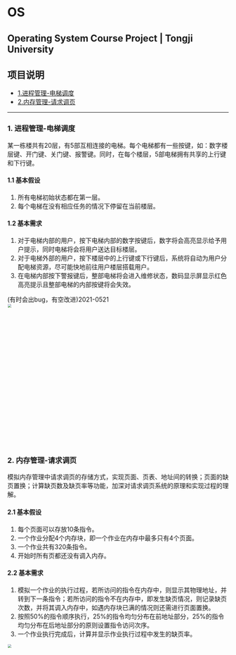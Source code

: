 # OS
Operating System Course Project | Tongji University
---
## 项目说明
- [1.进程管理-电梯调度](#1进程管理-电梯调度)
- [2.内存管理-请求调页](#2内存管理-请求调页)
---
### 1. 进程管理-电梯调度
某一栋楼共有20层，有5部互相连接的电梯。每个电梯都有一些按键，如：数字楼层键、开门键、关门键、报警键。同时，在每个楼层，5部电梯拥有共享的上行键和下行键。

#### 1.1 基本假设

1. 所有电梯初始状态都在第一层。
2. 每个电梯在没有相应任务的情况下停留在当前楼层。

#### 1.2 基本需求

1. 对于电梯内部的用户，按下电梯内部的数字按键后，数字将会高亮显示给予用户提示，同时电梯将会将用户送达目标楼层。
2. 对于电梯外部的用户，按下楼层中的上行键或下行键后，系统将自动为用户分配电梯资源，尽可能快地前往用户楼层搭载用户。
3. 在电梯内部按下警报键后，整部电梯将会进入维修状态，数码显示屏显示红色高亮提示且整部电梯的内部按键将会失效。

(有时会出bug，有空改进)2021-0521</br>
<img src="https://kefan-zheng.space/images/elevator.png"  width = "800" height = "640" style="zoom:50%;"/>

### 2. 内存管理-请求调页

模拟内存管理中请求调页的存储方式，实现页面、页表、地址间的转换；页面的缺页置换；计算缺页数及缺页率等功能，加深对请求调页系统的原理和实现过程的理解。

#### 2.1 基本假设

1. 每个页面可以存放10条指令。
2. 一个作业分配4个内存块，即一个作业在内存中最多只有4个页面。
3. 一个作业共有320条指令。
4. 开始时所有页都还没有调入内存。

#### 2.2 基本需求

1. 模拟一个作业的执行过程，若所访问的指令在内存中，则显示其物理地址，并转到下一条指令；若所访问的指令不在内存中，即发生缺页情况，则记录缺页次数，并将其调入内存中，如遇内存块已满的情况则还需进行页面置换。
2. 按照50%的指令顺序执行，25%的指令均匀分布在前地址部分，25%的指令均匀分布在后地址部分的原则设置指令访问次序。
3. 一个作业执行完成后，计算并显示作业执行过程中发生的缺页率。

<img src="https://kefan-zheng.space/images/pagemechanism.png"  width = "800" height = "800" style="zoom: 50%;" align='left'/>
